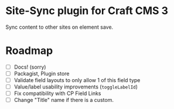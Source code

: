 # Site-Sync plugin for Craft CMS 3

Sync content to other sites on element save.

# Roadmap

- [ ] Docs! (sorry)
- [ ] Packagist, Plugin store
- [ ] Validate field layouts to only allow 1 of this field type
- [ ] Value/label usability improvements (`toggleLabelId`)
- [ ] Fix compatibility with CP Field Links
- [ ] Change "Title" name if there is a custom.
